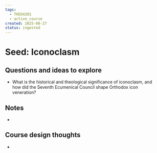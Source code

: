 ```yaml
---
tags:
  - THEO4201
  - active_course
created: 2025-08-27
status: ingested
---
```


# Seed: Iconoclasm
## Questions and ideas to explore
- What is the historical and theological significance of iconoclasm, and how did the Seventh Ecumenical Council shape Orthodox icon veneration?

## Notes
- 

## Course design thoughts
- 